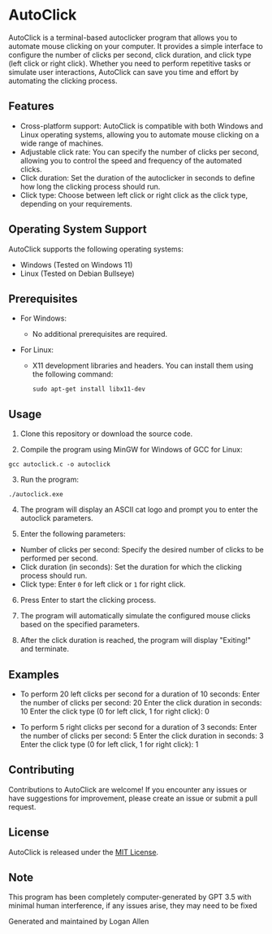 # AutoClick

AutoClick is a terminal-based autoclicker program that allows you to automate mouse clicking on your computer. It provides a simple interface to configure the number of clicks per second, click duration, and click type (left click or right click). Whether you need to perform repetitive tasks or simulate user interactions, AutoClick can save you time and effort by automating the clicking process.

## Features

- Cross-platform support: AutoClick is compatible with both Windows and Linux operating systems, allowing you to automate mouse clicking on a wide range of machines.
- Adjustable click rate: You can specify the number of clicks per second, allowing you to control the speed and frequency of the automated clicks.
- Click duration: Set the duration of the autoclicker in seconds to define how long the clicking process should run.
- Click type: Choose between left click or right click as the click type, depending on your requirements.

## Operating System Support

AutoClick supports the following operating systems:

- Windows (Tested on Windows 11)
- Linux (Tested on Debian Bullseye)

## Prerequisites

- For Windows:
  - No additional prerequisites are required.

- For Linux:
  - X11 development libraries and headers. You can install them using the following command:
    ```
    sudo apt-get install libx11-dev
    ```

## Usage

1. Clone this repository or download the source code.

2. Compile the program using MinGW for Windows of GCC for Linux:
```
gcc autoclick.c -o autoclick
```

3. Run the program:
```
./autoclick.exe
```

4. The program will display an ASCII cat logo and prompt you to enter the autoclick parameters.

5. Enter the following parameters:
- Number of clicks per second: Specify the desired number of clicks to be performed per second.
- Click duration (in seconds): Set the duration for which the clicking process should run.
- Click type: Enter `0` for left click or `1` for right click.

6. Press Enter to start the clicking process.

7. The program will automatically simulate the configured mouse clicks based on the specified parameters.

8. After the click duration is reached, the program will display "Exiting!" and terminate.

## Examples

- To perform 20 left clicks per second for a duration of 10 seconds:
Enter the number of clicks per second: 20
Enter the click duration in seconds: 10
Enter the click type (0 for left click, 1 for right click): 0


- To perform 5 right clicks per second for a duration of 3 seconds:
Enter the number of clicks per second: 5
Enter the click duration in seconds: 3
Enter the click type (0 for left click, 1 for right click): 1

## Contributing

Contributions to AutoClick are welcome! If you encounter any issues or have suggestions for improvement, please create an issue or submit a pull request.

## License

AutoClick is released under the [MIT License](LICENSE).

## Note
This program has been completely computer-generated by GPT 3.5 with minimal human interference, if any issues arise, they may need to be fixed

Generated and maintained by Logan Allen
